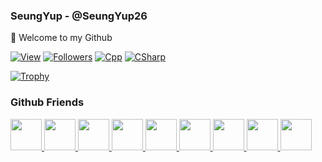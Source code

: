 ### SeungYup - @SeungYup26
👋 Welcome to my Github

<!--------------------------- Profile ---------------------------->
[![View](https://hits.seeyoufarm.com/api/count/incr/badge.svg?url=https%3A%2F%2Fgithub.com%2Fseungyup26&count_bg=%23FF0000&title_bg=%23555555&icon=&icon_color=%23E7E7E7&title=hits&edge_flat=false)](https://github.com/seungyup26)
[![Followers](https://img.shields.io/github/followers/seungyup26?color=blue&style=flat-square)](https://github.com/SeungYup26?tab=followers)
[![Cpp](https://img.shields.io/badge/Cpp-00599C?style=flat-square&logo=cplusplus&logoColor=white)](https://github.com/search?l=C%2B%2B&q=user%3ASeungYup26&type=Repositories)
[![CSharp](https://img.shields.io/badge/CSharp-8b00ff?style=flat-square&logo=csharp&logoColor=white)](https://github.com/search?l=C%23&q=user%3ASeungYup26&type=Repositories) </a>
<!---------------------------------------------------------------->
<!--------------------------- Trophy ----------------------------->
[![Trophy](https://github-profile-trophy.vercel.app/?username=seungyup26&no-frame=true&no-bg=true&column=7&theme=onestar)](https://github.com/seungyup26)
<!---------------------------------------------------------------->
<!--------------------------- Friends ---------------------------->

### Github Friends
<a href="https://github.com/Claude-Agnes17"><img src="https://avatars.githubusercontent.com/u/82876235?v=4" width="50px">
<a href="https://github.com/yblee0816"><img src="https://avatars.githubusercontent.com/u/64089784?v=4" width="50px">
<a href="https://github.com/jokk6703"><img src="https://avatars.githubusercontent.com/u/38997874?v=4" width="50px">
<a href="https://github.com/Yellowstrawberrys"><img src="https://avatars.githubusercontent.com/u/77413533?v=4" width="50px">
<a href="https://github.com/KiRist-code"><img src="https://avatars.githubusercontent.com/u/37296174?v=4" width="50px">
<a href="https://github.com/dltlgn071105"><img src="https://avatars.githubusercontent.com/u/79982147?v=4" width="50px">
<a href="https://github.com/jym0404"><img src="https://avatars.githubusercontent.com/u/49983304?v=4" width="50px">
<a href="https://github.com/Marshal0129"><img src="https://avatars.githubusercontent.com/u/87575796?v=4" width="50px">
<a href="https://github.com/JIHOON0728"><img src="https://avatars.githubusercontent.com/u/88192370?v=4" width="50px">
  
<!---------------------------------------------------------------->
